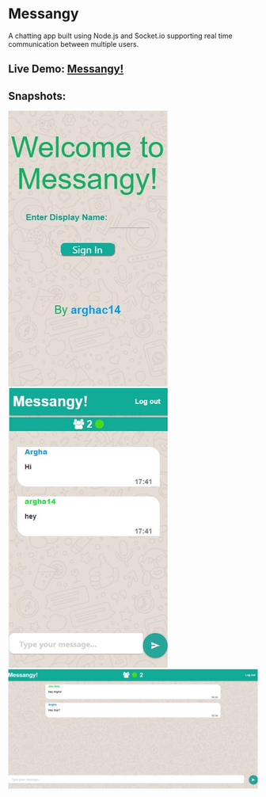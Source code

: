 # Messangy
A chatting app built using Node.js and Socket.io supporting real time communication between multiple users.

## Live Demo: [Messangy!](https://messangy.herokuapp.com)

## Snapshots:

![](https://github.com/arghac14/Messangy/blob/master/Snapshots/Capture0.JPG)
![](https://github.com/arghac14/Messangy/blob/master/Snapshots/Capture3.JPG)
![](https://github.com/arghac14/Messangy/blob/master/Snapshots/Capture2.JPG)
